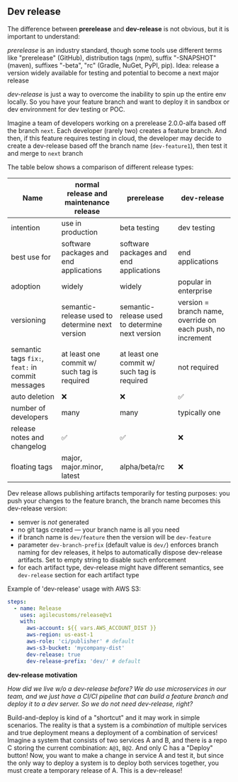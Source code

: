 ## Dev release

The difference between **prerelease** and **dev-release** is not obvious, but it is important to understand:

_prerelease_ is an industry standard, though some tools use different terms
like "prerelease" (GitHub), distribution tags (npm), suffix "-SNAPSHOT" (maven), suffixes "-beta", "rc" (Gradle, NuGet, PyPI, pip).
Idea: release a version widely available for testing and potential to become a next major release

_dev-release_ is just a way to overcome the inability to spin up the entire env locally.
So you have your feature branch and want to deploy it in sandbox or dev environment for dev testing or POC.

Imagine a team of developers working on a prerelease 2.0.0-alfa based off the branch `next`.
Each developer (rarely two) creates a feature branch. And then, if this feature requires testing in cloud,
the developer may decide to create a dev-release based off the branch name (`dev-feature1`), then test it and merge to `next` branch

The table below shows a comparison of different release types:

| Name                                             | normal release and maintenance release          | prerelease                                      | dev-release                                                |
|--------------------------------------------------|-------------------------------------------------|-------------------------------------------------|------------------------------------------------------------|
| intention                                        | use in production                               | beta testing                                    | dev testing                                                |
| best use for                                     | software packages and end applications          | software packages and end applications          | end applications                                           |
| adoption                                         | widely                                          | widely                                          | popular in enterprise                                      |
| versioning                                       | semantic-release used to determine next version | semantic-release used to determine next version | version = branch name, override on each push, no increment |
| semantic tags `fix:`, `feat:` in commit messages | at least one commit w/ such tag is required     | at least one commit w/ such tag is required     | not required                                               |
| auto deletion                                    | ❌️                                              | ❌️                                              | ✅                                                          |
| number of developers                             | many                                            | many                                            | typically one                                              |
| release notes and changelog                      | ✅                                               | ✅                                               | ❌️                                                         |
| floating tags                                    | major, major.minor, latest                      | alpha/beta/rc                                   | ❌️                                                         |


Dev release allows publishing artifacts temporarily for testing purposes:
you push your changes to the feature branch, the branch name becomes this dev-release version:
- semver is _not_ generated
- no git tags created — your branch name is all you need
- if branch name is `dev/feature` then the version will be `dev-feature`
- parameter `dev-branch-prefix` (default value is `dev/`) enforces branch naming for dev releases,
  it helps to automatically dispose dev-release artifacts. Set to empty string to disable such enforcement
- for each artifact type, dev-release might have different semantics, see `dev-release` section for each artifact type

Example of 'dev-release' usage with AWS S3:
```yaml
steps:
  - name: Release
    uses: agilecustoms/release@v1
    with:
      aws-account: ${{ vars.AWS_ACCOUNT_DIST }}
      aws-region: us-east-1
      aws-role: 'ci/publisher' # default
      aws-s3-bucket: 'mycompany-dist'
      dev-release: true
      dev-release-prefix: 'dev/' # default
```

**dev-release motivation**

_How did we live w/o a dev-release before?
We do use microservices in our team, and we just have a CI/CI pipeline that can build a feature branch and deploy it to a dev server.
So we do not need dev-release, right?_

Build-and-deploy is kind of a "shortcut" and it may work in simple scenarios.
The reality is that a system is a _combination_ of multiple services and true deployment means a deployment of a combination of services!
Imagine a system that consists of two services A and B, and there is a repo C storing the current combination: `A@1`, `B@2`.
And only C has a "Deploy" button!
Now, you want to make a change in service A and test it, but since the only way to deploy a system is to deploy both services together,
you must create a temporary release of A. This is a dev-release!
